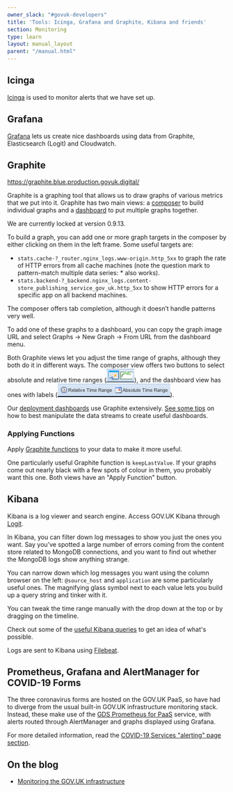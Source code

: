 ```yaml
---
owner_slack: "#govuk-developers"
title: 'Tools: Icinga, Grafana and Graphite, Kibana and friends'
section: Monitoring
type: learn
layout: manual_layout
parent: "/manual.html"
---
```


## Icinga

[Icinga](/manual/icinga.html) is used to monitor alerts that we have set up.

## Grafana

[Grafana](/manual/grafana.html) lets us create nice dashboards using data from Graphite, Elasticsearch (Logit) and Cloudwatch.

## Graphite

<https://graphite.blue.production.govuk.digital/>

Graphite is a graphing tool that allows us to draw graphs of various metrics that we put into it. Graphite has two main views: a [composer](https://graphite.blue.production.govuk.digital/composer) to build individual graphs and a [dashboard](https://graphite.blue.production.govuk.digital/dashboard) to put multiple graphs together.

We are currently locked at version 0.9.13.

To build a graph, you can add one or more graph targets in the composer by either clicking on them in the left frame.
Some useful targets are:

- `stats.cache-?_router.nginx_logs.www-origin.http_5xx` to graph the rate of HTTP errors from all cache machines (note the question mark to pattern-match multiple data series: * also works).
- `stats.backend-?_backend.nginx_logs.content-store_publishing_service_gov_uk.http_5xx` to show HTTP errors for a specific app on all backend machines.

The composer offers tab completion, although it doesn’t handle patterns very well.

To add one of these graphs to a dashboard, you can copy the graph image URL and select Graphs → New Graph → From URL from the dashboard menu.

Both Graphite views let you adjust the time range of graphs, although they both do it in different ways. The composer view offers two buttons to select absolute and relative time ranges (![composer_buttons][composer_buttons_image]), and the dashboard view has ones with labels (![dashboard_buttons][dashboard_buttons_image]).

[composer_buttons_image]: images/composer-buttons.png
[dashboard_buttons_image]: images/dashboard-buttons.png

Our [deployment dashboards](deployment-dashboards.html) use Graphite extensively. [See some tips](graphite-and-deployment-dashboards.html) on how to best manipulate the data streams to create useful dashboards.

### Applying Functions

Apply [Graphite functions](http://graphite.readthedocs.org/en/0.9.12/functions.html) to your data to make it more useful.

One particularly useful Graphite function is `keepLastValue`. If your graphs come out nearly black with a few spots of colour in them, you probably want this one. Both views have an "Apply Function" button.

## Kibana

Kibana is a log viewer and search engine. Access GOV.UK Kibana through [Logit](logit.html).

In Kibana, you can filter down log messages to show you just the ones you want. Say you’ve spotted a large number of errors coming from the content store related to MongoDB connections, and you want to find out whether the MongoDB logs show anything strange.

You can narrow down which log messages you want using the column browser on the left: `@source_host` and `application` are some particularly useful ones. The magnifying glass symbol next to each value lets you build up a query string and tinker with it.

You can tweak the time range manually with the drop down at the top or by dragging on the timeline.

Check out some of the [useful Kibana queries](kibana.html) to get an idea of what's possible.

Logs are sent to Kibana using [Filebeat](logging.html#filebeat).

## Prometheus, Grafana and AlertManager for COVID-19 Forms

The three coronavirus forms are hosted on the GOV.UK PaaS, so have had to diverge from the usual built-in GOV.UK infrastructure monitoring stack. Instead, these make use of the [GDS Prometheus for PaaS](https://reliability-engineering.cloudapps.digital/monitoring-alerts.html#metrics-and-alerting) service, with alerts routed through AlertManager and graphs displayed using Grafana.

For more detailed information, read the [COVID-19 Services "alerting" page section](/manual/covid-19-services.html#alerting).

## On the blog

- [Monitoring the GOV.UK infrastructure](https://gdstechnology.blog.gov.uk/2016/03/30/monitoring-the-gov-uk-infrastructure/)
